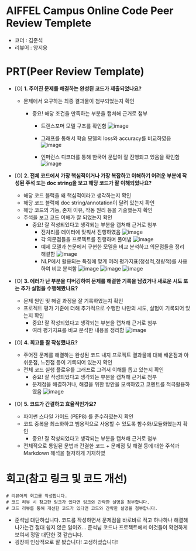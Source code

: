# AIFFEL Campus Online Code Peer Review Templete
- 코더 : 김준석
- 리뷰어 : 양지웅


# PRT(Peer Review Template)
- [O]  **1. 주어진 문제를 해결하는 완성된 코드가 제출되었나요?**
    - 문제에서 요구하는 최종 결과물이 첨부되었는지 확인
        - 중요! 해당 조건을 만족하는 부분을 캡쳐해 근거로 첨부

          * 트랜스포머 모델 구조를 확인함
![image](https://github.com/user-attachments/assets/b5e0a7fc-4833-4e43-a447-859a23ad0ad3)

          * 그래프를 통해서 학습 모델의 loss와 accuracy를 비교하였음
![image](https://github.com/user-attachments/assets/331c274a-28cb-4900-9136-658e5431a40c)

          * 인퍼런스 디코더를 통해 한국어 문답이 잘 진행되고 있음을 확인함
![image](https://github.com/user-attachments/assets/49379400-b15b-4728-817b-2696aa7d63f2)



- [O]  **2. 전체 코드에서 가장 핵심적이거나 가장 복잡하고 이해하기 어려운 부분에 작성된 
주석 또는 doc string을 보고 해당 코드가 잘 이해되었나요?**
    - 해당 코드 블럭을 왜 핵심적이라고 생각하는지 확인
    - 해당 코드 블럭에 doc string/annotation이 달려 있는지 확인
    - 해당 코드의 기능, 존재 이유, 작동 원리 등을 기술했는지 확인
    - 주석을 보고 코드 이해가 잘 되었는지 확인
        - 중요! 잘 작성되었다고 생각되는 부분을 캡쳐해 근거로 첨부
            * 전처리를 데이터에 맞춰서 진행하였음 
    ![image](https://github.com/user-attachments/assets/ad74b56b-eb79-4488-a305-8890e9159a4a)
            * 각 의문점들을 프로젝트를 진행하며 풀어냄
    ![image](https://github.com/user-attachments/assets/c31b0d7c-d341-40f6-8b4b-e066d368a081)
            * 예제 모델과 논문에서 구현한 모델을 비교 분석하고 의문점들을 정리 해결함
    ![image](https://github.com/user-attachments/assets/e85db55d-3794-4aa2-89a8-afca7d95b119)
            * NLP에서 활용되는 특징에 맞게 여러 평가지표(정성적,정량적)를 사용하여 비교 분석함
    ![image](https://github.com/user-attachments/assets/50742f05-e441-43a1-a7f8-f2eb923b9585)
    ![image](https://github.com/user-attachments/assets/a065aef3-947d-4cb8-89c1-2f5bfca4ba89)
    ![image](https://github.com/user-attachments/assets/745325af-6fe7-41cd-bc4e-89fe1e82de6f)




- [O]  **3. 에러가 난 부분을 디버깅하여 문제를 해결한 기록을 남겼거나
새로운 시도 또는 추가 실험을 수행해봤나요?**
    - 문제 원인 및 해결 과정을 잘 기록하였는지 확인
    - 프로젝트 평가 기준에 더해 추가적으로 수행한 나만의 시도, 
    실험이 기록되어 있는지 확인
        - 중요! 잘 작성되었다고 생각되는 부분을 캡쳐해 근거로 첨부
      * 여러 평가지표를 비교 분석한 내용을 정리함
![image](https://github.com/user-attachments/assets/713756c5-72d6-42d4-9aae-bc4ec2806289)

        
- [O]  **4. 회고를 잘 작성했나요?**
    - 주어진 문제를 해결하는 완성된 코드 내지 프로젝트 결과물에 대해
    배운점과 아쉬운점, 느낀점 등이 기록되어 있는지 확인
    - 전체 코드 실행 플로우를 그래프로 그려서 이해를 돕고 있는지 확인
        - 중요! 잘 작성되었다고 생각되는 부분을 캡쳐해 근거로 첨부
      * 문제점을 해결하거나, 해결을 위한 방안을 모색하였고 코멘트를 적극활용하였음
    ![image](https://github.com/user-attachments/assets/82ac594a-bd4e-4895-9e0d-cee62ae0e295)

        
- [O]  **5. 코드가 간결하고 효율적인가요?**
    - 파이썬 스타일 가이드 (PEP8) 를 준수하였는지 확인
    - 코드 중복을 최소화하고 범용적으로 사용할 수 있도록 함수화/모듈화했는지 확인
        - 중요! 잘 작성되었다고 생각되는 부분을 캡쳐해 근거로 첨부

    * 전체적으로 통일된 문법과 간결한 코드 + 문제점 및 해결 등에 대한 주석과 Markdown 해석을 철저하게 기재하였
# 회고(참고 링크 및 코드 개선)
```
# 리뷰어의 회고를 작성합니다.
# 코드 리뷰 시 참고한 링크가 있다면 링크와 간략한 설명을 첨부합니다.
# 코드 리뷰를 통해 개선한 코드가 있다면 코드와 간략한 설명을 첨부합니다.
```
* 준석님 대단하십니다. 코드를 작성하면서 문제점을 바로바로 적고 하나하나 해결해나가는건 절대 쉽지 않은 일이죠... 준석님 코드나 프로젝트에서 이것들이 확연하게 보여서 정말 대단한 것 같습니다.
* 굉장히 인상적으로 잘 봤습니다! 고생하셨습니다!
